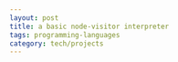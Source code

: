 ```yaml
---
layout: post
title: a basic node-visitor interpreter 
tags: programming-languages
category: tech/projects
---
```



<script src="https://gist.github.com/selimslab/7eae7fed17db07beb311f585f75a781f.js"></script>